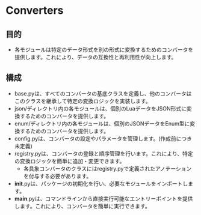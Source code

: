 # Converters

## 目的
* 各モジュールは特定のデータ形式を別の形式に変換するためのコンバータを提供します。これにより、データの互換性と再利用性が向上します。

## 構成
* base.pyは、すべてのコンバータの基底クラスを定義し、他のコンバータはこのクラスを継承して特定の変換ロジックを実装します。
* json/ディレクトリ内の各モジュールは、個別のLuaデータをJSON形式に変換するためのコンバータを提供します。
* enum/ディレクトリ内の各モジュールは、個別のJSONデータをEnum型に変換するためのコンバータを提供します。
* config.pyは、コンバータの設定やパラメータを管理します。(作成前につき未定義)
* registry.pyは、コンバータの登録と順序管理を行います。これにより、特定の変換ロジックを簡単に追加・変更できます。
  - 各具象コンバータのクラスにはregistry.pyで定義されたアノテーションを付与する必要があります。
* __init__.pyは、パッケージの初期化を行い、必要なモジュールをインポートします。
* __main__.pyは、コマンドラインから直接実行可能なエントリーポイントを提供します。これにより、コンバータを簡単に実行できます。
